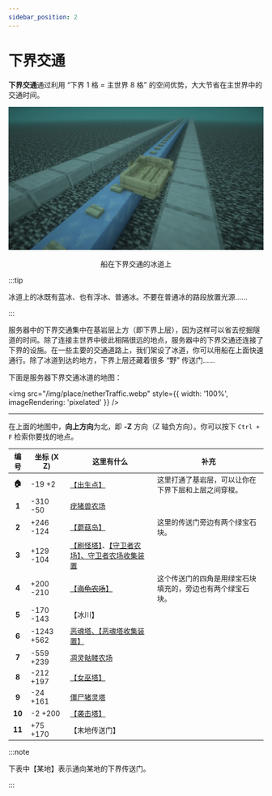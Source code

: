 ```yaml
---
sidebar_position: 2
---
```


# 下界交通

**下界交通**通过利用 “下界 1 格 = 主世界 8 格” 的空间优势，大大节省在主世界中的交通时间。

<center>
    <img src="/img/place/boatOnNetherTraffic.webp"/>
    <p>船在下界交通的冰道上</p>
</center>
:::tip

冰道上的冰既有蓝冰、也有浮冰、普通冰。不要在普通冰的路段放置光源......

:::

服务器中的下界交通集中在基岩层上方（即下界上层），因为这样可以省去挖掘隧道的时间。除了连接主世界中彼此相隔很远的地点，服务器中的下界交通还连接了下界的设施。在一些主要的交通道路上，我们架设了冰道，你可以用船在上面快速通行。除了冰道到达的地方，下界上层还藏着很多 “野” 传送门......

下面是服务器下界交通冰道的地图：

<img src="/img/place/netherTraffic.webp" style={{ width: '100%', imageRendering: 'pixelated' }} />

---

在上面的地图中，**向上方向**为北，即 **-Z** 方向（Z 轴负方向）。你可以按下 `Ctrl + F` 检索你要找的地点。

|  编号  | 坐标 (X Z) | 这里有什么                                                   | 补充                                                       |
| :----: | ---------- | ------------------------------------------------------------ | ---------------------------------------------------------- |
| **🏠**  | -19 +2     | [【出生点】](/docs/place/spawnPoint)                         | 这里打通了基岩层，可以让你在下界下层和上层之间穿梭。       |
| **1**  | -310 -50   | [疣猪兽农场](/docs/place/machine/疣猪兽农场)                 |                                                            |
| **2**  | +246 -124  | [【蘑菇岛】](/docs/place/landscape/蘑菇岛)                   | 这里的传送门旁边有两个绿宝石块。                           |
| **3**  | +129 -104  | [【刷怪塔】](/docs/place/machine/刷怪塔)、[【守卫者农场】、守卫者农场收集装置](/docs/place/machine/守卫者农场) |                                                            |
| **4**  | +200 -210  | [【~~海龟农场~~】](/docs/place/machine/海龟农场)             | 这个传送门的四角是用绿宝石块填充的，旁边也有两个绿宝石块。 |
| **5**  | -170 -143  | 【冰川】                                                     |                                                            |
| **6**  | -1243 +562 | [恶魂塔、【恶魂塔收集装置】](/docs/place/machine/恶魂塔)     |                                                            |
| **7**  | -559 +239  | [凋灵骷髅农场](/docs/place/machine/凋灵骷髅农场)             |                                                            |
| **8**  | -212 +197  | [【女巫塔】](/docs/place/machine/女巫塔)                     |                                                            |
| **9**  | -24 +161   | [僵尸猪灵塔](/docs/place/machine/僵尸猪灵塔)                 |                                                            |
| **10** | -2 +200    | [【袭击塔】](/docs/place/machine/袭击塔)                     |                                                            |
| **11** | +75 +170   | 【末地传送门】                                               |                                                            |

:::note

下表中【某地】表示通向某地的下界传送门。

:::